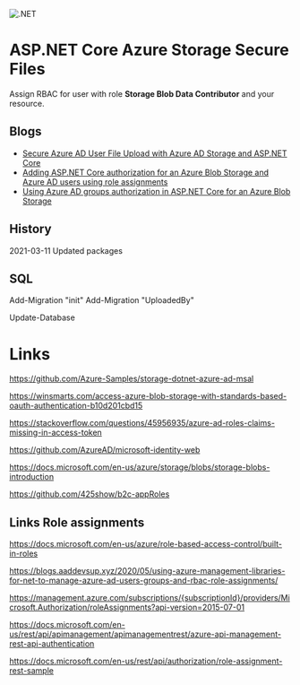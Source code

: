![.NET](https://github.com/damienbod/AspNetCoreAzureAdAzureStorage/workflows/.NET/badge.svg)

# ASP.NET Core Azure Storage Secure Files

Assign RBAC for user with role **Storage Blob Data Contributor** and your resource.

## Blogs

<ul>
	<li><a href="https://damienbod.com/2021/02/08/secure-azure-ad-user-account-file-upload-with-azure-ad-storage-and-asp-net-core/">Secure Azure AD User File Upload with Azure AD Storage and ASP.NET Core</a></li>
	<li><a href="https://damienbod.com/2021/02/16/adding-asp-net-core-authorization-for-an-azure-blob-storage-and-azure-ad-users-using-role-assignments/">Adding ASP.NET Core authorization for an Azure Blob Storage and Azure AD users using role assignments</a></li>
	<li><a href="https://damienbod.com/2021/03/01/using-azure-ad-groups-authorization-in-asp-net-core-for-an-azure-blob-storage/">Using Azure AD groups authorization in ASP.NET Core for an Azure Blob Storage</a></li>
</ul>

## History

2021-03-11 Updated packages

## SQL

Add-Migration "init" 
Add-Migration "UploadedBy" 

Update-Database 

# Links

https://github.com/Azure-Samples/storage-dotnet-azure-ad-msal

https://winsmarts.com/access-azure-blob-storage-with-standards-based-oauth-authentication-b10d201cbd15

https://stackoverflow.com/questions/45956935/azure-ad-roles-claims-missing-in-access-token

https://github.com/AzureAD/microsoft-identity-web

https://docs.microsoft.com/en-us/azure/storage/blobs/storage-blobs-introduction

https://github.com/425show/b2c-appRoles

## Links Role assignments

https://docs.microsoft.com/en-us/azure/role-based-access-control/built-in-roles

https://blogs.aaddevsup.xyz/2020/05/using-azure-management-libraries-for-net-to-manage-azure-ad-users-groups-and-rbac-role-assignments/

https://management.azure.com/subscriptions/{subscriptionId}/providers/Microsoft.Authorization/roleAssignments?api-version=2015-07-01

https://docs.microsoft.com/en-us/rest/api/apimanagement/apimanagementrest/azure-api-management-rest-api-authentication

https://docs.microsoft.com/en-us/rest/api/authorization/role-assignment-rest-sample

